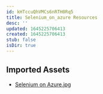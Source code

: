 ```yaml
---
id: kHTccuQhVMCs6nRTH0Rq5
title: Selenium_on_azure Resources
desc: ''
updated: 1645225706413
created: 1645225706413
stub: false
isDir: true
---
```

## Imported Assets
- [Selenium on Azure.jpg](/assets/selenium-on-azure.jpg)
